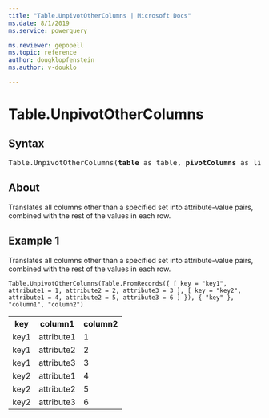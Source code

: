 ```yaml
---
title: "Table.UnpivotOtherColumns | Microsoft Docs"
ms.date: 8/1/2019
ms.service: powerquery

ms.reviewer: gepopell
ms.topic: reference
author: dougklopfenstein
ms.author: v-douklo

---
```

# Table.UnpivotOtherColumns

## Syntax

<pre>
Table.UnpivotOtherColumns(<b>table</b> as table, <b>pivotColumns</b> as list, <b>attributeColumn</b> as text, <b>valueColumn</b> as text) as table 
</pre>
  
## About  
Translates all columns other than a specified set into attribute-value pairs, combined with the rest of the values in each row.

## Example 1
Translates all columns other than a specified set into attribute-value pairs, combined with the rest of the values in each row.

```powerquery-m
Table.UnpivotOtherColumns(Table.FromRecords({ [ key = "key1", attribute1 = 1, attribute2 = 2, attribute3 = 3 ], [ key = "key2", attribute1 = 4, attribute2 = 5, attribute3 = 6 ] }), { "key" }, "column1", "column2")
```

<table> <tr> <th>key</th> <th>column1</th> <th>column2</th> </tr> <tr> <td>key1</td> <td>attribute1</td> <td>1</td> </tr> <tr> <td>key1</td> <td>attribute2</td> <td>2</td> </tr> <tr> <td>key1</td> <td>attribute3</td> <td>3</td> </tr> <tr> <td>key2</td> <td>attribute1</td> <td>4</td> </tr> <tr> <td>key2</td> <td>attribute2</td> <td>5</td> </tr> <tr> <td>key2</td> <td>attribute3</td> <td>6</td> </tr> </table>
